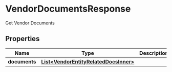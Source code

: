 

# VendorDocumentsResponse

Get Vendor Documents

## Properties

| Name | Type | Description | Notes |
|------------ | ------------- | ------------- | -------------|
|**documents** | [**List&lt;VendorEntityRelatedDocsInner&gt;**](VendorEntityRelatedDocsInner.md) |  |  [optional] |



